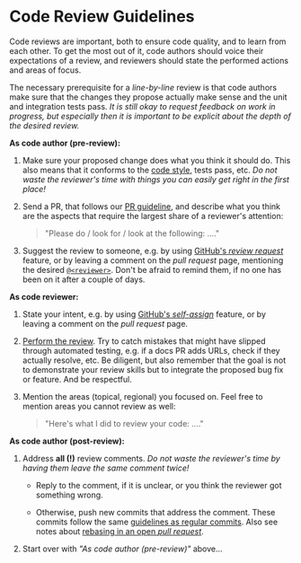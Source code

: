 # Code Review Guidelines

Code reviews are important, both to ensure code quality, and to learn from each
other. To get the most out of it, code authors should voice their expectations
of a review, and reviewers should state the performed actions and areas of
focus.

The necessary prerequisite for a *line-by-line* review is that code authors
make sure that the changes they propose actually make sense and the unit and
integration tests pass. *It is still okay to request feedback on work in
progress, but especially then it is important to be explicit about the depth of
the desired review.*

__As code author (pre-review):__

1. Make sure your proposed change does what you think it should do. This also
   means that it conforms to the [code
   style](https://github.com/secure-systems-lab/code-style-guidelines), tests
   pass, etc. *Do not waste the reviewer's time with things you can easily get
   right in the first place!*

1. Send a PR, that follows our [PR
   guideline](commits.md#pull-request-guidelines-wip), and describe what you
   think are the aspects that require the largest share of a reviewer's
   attention:
   > "Please do / look for / look at the following: ...."

1. Suggest the review to someone, e.g. by using [GitHub's *review
   request*](https://help.github.com/en/articles/requesting-a-pull-request-review)
   feature, or by leaving a comment on the *pull request* page, mentioning the
   desired
   [`@<reviewer>`](https://help.github.com/en/articles/basic-writing-and-formatting-syntax#mentioning-people-and-teams).
   Don't be afraid to remind them, if no one has been on it after a couple of
   days.


__As code reviewer:__

1. State your intent, e.g. by using [GitHub's
   *self-assign*](https://help.github.com/en/articles/assigning-issues-and-pull-requests-to-other-github-users)
   feature, or by leaving a comment on the *pull request* page.

1. [Perform the
   review](https://help.github.com/en/articles/reviewing-proposed-changes-in-a-pull-request).
   Try to catch mistakes that might have slipped through automated testing,
   e.g. if a docs PR adds URLs, check if they actually resolve, etc.
   Be diligent, but also remember that the goal is not to demonstrate your
   review skills but to integrate the proposed bug fix or feature. And be
   respectful.

1. Mention the areas (topical, regional) you focused on. Feel free to mention
   areas you cannot review as well:
   > "Here's what I did to review your code: ...."


__As code author (post-review):__

1. Address **all (!)** review comments. *Do not waste the reviewer's time by
   having them leave the same comment twice!*

    - Reply to the comment, if it is unclear, or you think the reviewer got
      something wrong.

    - Otherwise, push new commits that address the comment. These commits
      follow the same [guidelines as regular commits](commits.md). Also see
      notes about [rebasing in an open *pull request*](git-history.md).

1. Start over with *"As code author (pre-review)"* above...

